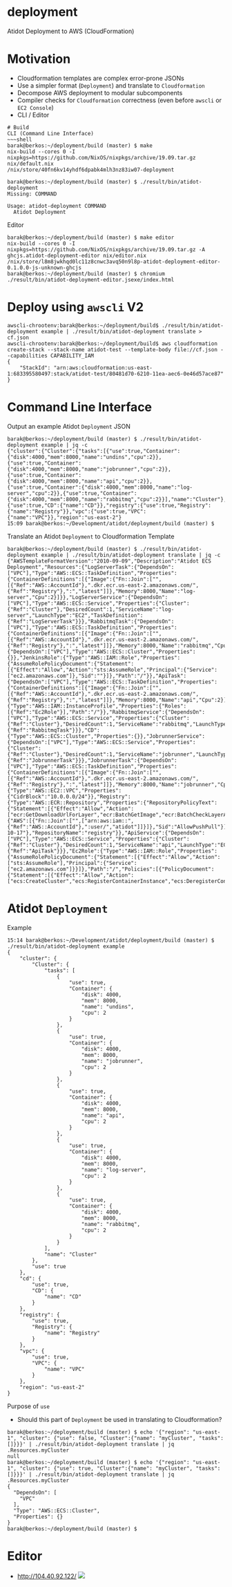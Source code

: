 # deployment
Atidot Deployment to AWS (CloudFormation)
# Motivation

- Cloudformation templates are complex error-prone JSONs
- Use a simpler format (`Deployment`) and translate to `Cloudformation`
- Decompose AWS deployment to modular subcomponents
- Compiler checks for `Cloudformation` correctness (even before `awscli` or `EC2 Console`)
- CLI / Editor
~~~
# Build
CLI (Command Line Interface)  
~~~shell
barak@berkos:~/deployment/build (master) $ make
nix-build --cores 0 -I nixpkgs=https://github.com/NixOS/nixpkgs/archive/19.09.tar.gz nix/default.nix
/nix/store/40fn6kv14yhdf6dpabk4mlh3nz83iw07-deployment

barak@berkos:~/deployment/build (master) $ ./result/bin/atidot-deployment 
Missing: COMMAND

Usage: atidot-deployment COMMAND
  Atidot Deployment
~~~
Editor  
~~~shell
barak@berkos:~/deployment/build (master) $ make editor
nix-build --cores 0 -I nixpkgs=https://github.com/NixOS/nixpkgs/archive/19.09.tar.gz -A ghcjs.atidot-deployment-editor nix/editor.nix
/nix/store/l8m8jwkhqd0lc11z8cnwc3avq50n9l8p-atidot-deployment-editor-0.1.0.0-js-unknown-ghcjs
barak@berkos:~/deployment/build (master) $ chromium ./result/bin/atidot-deployment-editor.jsexe/index.html
~~~
# Deploy using `awscli` V2
~~~shell
awscli-chrootenv:barak@berkos:~/deployment/build$ ./result/bin/atidot-deployment example | ./result/bin/atidot-deployment translate > cf.json
awscli-chrootenv:barak@berkos:~/deployment/build$ aws cloudformation create-stack --stack-name atidot-test --template-body file://cf.json --capabilities CAPABILITY_IAM
{
    "StackId": "arn:aws:cloudformation:us-east-1:683395580497:stack/atidot-test/80481d70-6210-11ea-aec6-0e46d57ace87"
}
~~~

# Command Line Interface
Output an example Atidot `Deployment` JSON  
~~~shell
barak@berkos:~/deployment/build (master) $ ./result/bin/atidot-deployment example | jq -c
{"cluster":{"Cluster":{"tasks":[{"use":true,"Container":{"disk":4000,"mem":8000,"name":"undins","cpu":2}},{"use":true,"Container":{"disk":4000,"mem":8000,"name":"jobrunner","cpu":2}},{"use":true,"Container":{"disk":4000,"mem":8000,"name":"api","cpu":2}},{"use":true,"Container":{"disk":4000,"mem":8000,"name":"log-server","cpu":2}},{"use":true,"Container":{"disk":4000,"mem":8000,"name":"rabbitmq","cpu":2}}],"name":"Cluster"},"use":true},"cd":{"use":true,"CD":{"name":"CD"}},"registry":{"use":true,"Registry":{"name":"Registry"}},"vpc":{"use":true,"VPC":{"name":"VPC"}},"region":"us-east-2"}
15:09 barak@berkos:~/Development/atidot/deployment/build (master) $
~~~
Translate an Atidot `Deployment` to Cloudformation Template  
~~~shell
barak@berkos:~/deployment/build (master) $ ./result/bin/atidot-deployment example | ./result/bin/atidot-deployment translate | jq -c
{"AWSTemplateFormatVersion":"2010-09-09","Description":"Atidot ECS Deployment","Resources":{"LogServerTask":{"DependsOn":["VPC"],"Type":"AWS::ECS::TaskDefinition","Properties":{"ContainerDefinitions":[{"Image":{"Fn::Join":["",[{"Ref":"AWS::AccountId"},".dkr.ecr.us-east-2.amazonaws.com/",{"Ref":"Registry"},":","latest"]]},"Memory":8000,"Name":"log-server","Cpu":2}]}},"LogServerService":{"DependsOn":["VPC"],"Type":"AWS::ECS::Service","Properties":{"Cluster":{"Ref":"Cluster"},"DesiredCount":1,"ServiceName":"log-server","LaunchType":"EC2","TaskDefinition":{"Ref":"LogServerTask"}}},"RabbitmqTask":{"DependsOn":["VPC"],"Type":"AWS::ECS::TaskDefinition","Properties":{"ContainerDefinitions":[{"Image":{"Fn::Join":["",[{"Ref":"AWS::AccountId"},".dkr.ecr.us-east-2.amazonaws.com/",{"Ref":"Registry"},":","latest"]]},"Memory":8000,"Name":"rabbitmq","Cpu":2}]}},"Cluster":{"DependsOn":["VPC"],"Type":"AWS::ECS::Cluster","Properties":{}},"JenkinsRole":{"Type":"AWS::IAM::Role","Properties":{"AssumeRolePolicyDocument":{"Statement":[{"Effect":"Allow","Action":"sts:AssumeRole","Principal":{"Service":["ec2.amazonaws.com"]},"Sid":""}]},"Path":"/"}},"ApiTask":{"DependsOn":["VPC"],"Type":"AWS::ECS::TaskDefinition","Properties":{"ContainerDefinitions":[{"Image":{"Fn::Join":["",[{"Ref":"AWS::AccountId"},".dkr.ecr.us-east-2.amazonaws.com/",{"Ref":"Registry"},":","latest"]]},"Memory":8000,"Name":"api","Cpu":2}]}},"Profile":{"Type":"AWS::IAM::InstanceProfile","Properties":{"Roles":[{"Ref":"Ec2Role"}],"Path":"/"}},"RabbitmqService":{"DependsOn":["VPC"],"Type":"AWS::ECS::Service","Properties":{"Cluster":{"Ref":"Cluster"},"DesiredCount":1,"ServiceName":"rabbitmq","LaunchType":"EC2","TaskDefinition":{"Ref":"RabbitmqTask"}}},"CD":{"Type":"AWS::ECS::Cluster","Properties":{}},"JobrunnerService":{"DependsOn":["VPC"],"Type":"AWS::ECS::Service","Properties":{"Cluster":{"Ref":"Cluster"},"DesiredCount":1,"ServiceName":"jobrunner","LaunchType":"EC2","TaskDefinition":{"Ref":"JobrunnerTask"}}},"JobrunnerTask":{"DependsOn":["VPC"],"Type":"AWS::ECS::TaskDefinition","Properties":{"ContainerDefinitions":[{"Image":{"Fn::Join":["",[{"Ref":"AWS::AccountId"},".dkr.ecr.us-east-2.amazonaws.com/",{"Ref":"Registry"},":","latest"]]},"Memory":8000,"Name":"jobrunner","Cpu":2}]}},"VPC":{"Type":"AWS::EC2::VPC","Properties":{"CidrBlock":"10.0.0.0/24"}},"Registry":{"Type":"AWS::ECR::Repository","Properties":{"RepositoryPolicyText":{"Statement":[{"Effect":"Allow","Action":["ecr:GetDownloadUrlForLayer","ecr:BatchGetImage","ecr:BatchCheckLayerAvailability","ecr:PutImage","ecr:InitiateLayerUpload","ecr:UploadLayerPart","ecr:CompleteLayerUpload"],"Principal":{"AWS":[{"Fn::Join":["",["arn:aws:iam::",{"Ref":"AWS::AccountId"},":user/","atidot"]]}]},"Sid":"AllowPushPull"}],"Version":"2008-10-17"},"RepositoryName":"registry"}},"ApiService":{"DependsOn":["VPC"],"Type":"AWS::ECS::Service","Properties":{"Cluster":{"Ref":"Cluster"},"DesiredCount":1,"ServiceName":"api","LaunchType":"EC2","TaskDefinition":{"Ref":"ApiTask"}}},"Ec2Role":{"Type":"AWS::IAM::Role","Properties":{"AssumeRolePolicyDocument":{"Statement":[{"Effect":"Allow","Action":["sts:AssumeRole"],"Principal":{"Service":["ec2.amazonaws.com"]}}]},"Path":"/","Policies":[{"PolicyDocument":{"Statement":[{"Effect":"Allow","Action":["ecs:CreateCluster","ecs:RegisterContainerInstance","ecs:DeregisterConta
~~~

# Atidot `Deployment`
Example  

~~~shell
15:14 barak@berkos:~/Development/atidot/deployment/build (master) $ ./result/bin/atidot-deployment example
{
    "cluster": {
        "Cluster": {
            "tasks": [
                {
                    "use": true,
                    "Container": {
                        "disk": 4000,
                        "mem": 8000,
                        "name": "undins",
                        "cpu": 2
                    }
                },
                {
                    "use": true,
                    "Container": {
                        "disk": 4000,
                        "mem": 8000,
                        "name": "jobrunner",
                        "cpu": 2
                    }
                },
                {
                    "use": true,
                    "Container": {
                        "disk": 4000,
                        "mem": 8000,
                        "name": "api",
                        "cpu": 2
                    }
                },
                {
                    "use": true,
                    "Container": {
                        "disk": 4000,
                        "mem": 8000,
                        "name": "log-server",
                        "cpu": 2
                    }
                },
                {
                    "use": true,
                    "Container": {
                        "disk": 4000,
                        "mem": 8000,
                        "name": "rabbitmq",
                        "cpu": 2
                    }
                }
            ],
            "name": "Cluster"
        },
        "use": true
    },
    "cd": {
        "use": true,
        "CD": {
            "name": "CD"
        }
    },
    "registry": {
        "use": true,
        "Registry": {
            "name": "Registry"
        }
    },
    "vpc": {
        "use": true,
        "VPC": {
            "name": "VPC"
        }
    },
    "region": "us-east-2"
}
~~~
Purpose of `use`  
- Should this part of `Deployment` be used in translating to Cloudformation?
~~~shell
barak@berkos:~/deployment/build (master) $ echo '{"region": "us-east-1", "cluster": {"use": false, "Cluster":{"name": "myCluster", "tasks":[]}}}' | ./result/bin/atidot-deployment translate | jq .Resources.myCluster
null
barak@berkos:~/deployment/build (master) $ echo '{"region": "us-east-1", "cluster": {"use": true, "Cluster":{"name": "myCluster", "tasks":[]}}}' | ./result/bin/atidot-deployment translate | jq .Resources.myCluster 
{
  "DependsOn": [
    "VPC"
  ],
  "Type": "AWS::ECS::Cluster",
  "Properties": {}
}
barak@berkos:~/deployment/build (master) $ 
~~~
# Editor
- http://104.40.92.122/
![](editor.gif)

